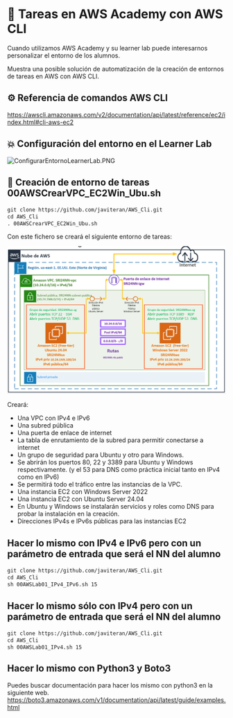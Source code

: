 # :dizzy: Tareas en AWS Academy con AWS CLI

Cuando utilizamos AWS Academy y su learner lab puede interesarnos personalizar el entorno de los alumnos.

Muestra una posible solución de automatización de la creación de entornos de tareas en AWS con AWS CLI.

## :gear: Referencia de comandos AWS CLI

https://awscli.amazonaws.com/v2/documentation/api/latest/reference/ec2/index.html#cli-aws-ec2

## :collision: Configuración del entorno en el Learner Lab

![ConfigurarEntornoLearnerLab.PNG](imagenes/ConfigurarEntornoLearnerLab.PNG)

## :hammer: Creación de entorno de tareas 00AWSCrearVPC_EC2Win_Ubu.sh

```git
git clone https://github.com/javiteran/AWS_Cli.git
cd AWS_Cli
. 00AWSCrearVPC_EC2Win_Ubu.sh
```

Con este fichero se creará el siguiente entorno de tareas:

![00AWSCrearVPC_EC2Win_Ubu.PNG](imagenes/00AWSCrearVPC_EC2Win_Ubu.PNG)

Creará:

* Una VPC con IPv4 e IPv6
* Una subred pública
* Una puerta de enlace de internet
* La tabla de enrutamiento de la subred para permitir conectarse a internet
* Un grupo de seguridad para Ubuntu y otro para Windows.
* Se abrirán los puertos 80, 22 y 3389 para Ubuntu y Windows respectivamente. (y el 53 para DNS como práctica inicial tanto en IPv4 como en IPv6)
* Se permitirá todo el tráfico entre las instancias de la VPC.
* Una instancia EC2 con Windows Server 2022 
* Una instancia EC2 con Ubuntu Server 24.04
* En Ubuntu y Windows se instalarán servicios y roles como DNS para probar la instalación en la creación.
* Direcciones IPv4s e IPv6s públicas para las instancias EC2

## Hacer lo mismo con IPv4 e IPv6 pero con un parámetro de entrada que será el NN del alumno

```git
git clone https://github.com/javiteran/AWS_Cli.git
cd AWS_Cli
sh 00AWSLab01_IPv4_IPv6.sh 15 
```


## Hacer lo mismo sólo con IPv4 pero con un parámetro de entrada que será el NN del alumno

```git
git clone https://github.com/javiteran/AWS_Cli.git
cd AWS_Cli
sh 00AWSLab01_IPv4.sh 15 
```


## Hacer lo mismo con Python3 y Boto3

Puedes buscar documentación para hacer los mismo con python3 en la siguiente web.
https://boto3.amazonaws.com/v1/documentation/api/latest/guide/examples.html
